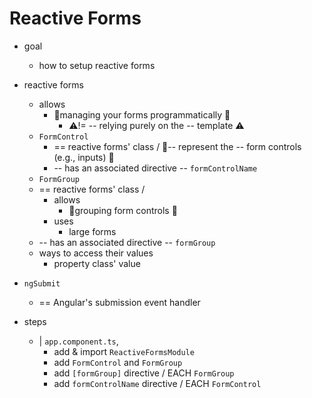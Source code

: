 # Reactive Forms

* goal
  * how to setup reactive forms

* reactive forms
  * allows
    * 👀managing your forms programmatically 👀 
      * ⚠️!= -- relying purely on the -- template ⚠️ 
  * `FormControl`
    * == reactive forms' class / 👀-- represent the -- form controls (e.g., inputs) 👀
    * -- has an associated directive -- `formControlName`
  *  `FormGroup`
    * == reactive forms' class / 
      * allows
        * 👀grouping form controls 👀 
      * uses
        * large forms
    * -- has an associated directive -- `formGroup`
    * ways to access their values 
      * property class' value

* `ngSubmit`
  * == Angular's submission event handler

* steps
  * | `app.component.ts`, 
    * add & import `ReactiveFormsModule` 
    * add `FormControl` and `FormGroup` 
    * add `[formGroup]` directive / EACH `FormGroup`
    * add `formControlName` directive / EACH `FormControl`
